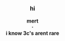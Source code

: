 <br />
<div align="center">


  <h3 align="center">hi</h3>

  <p align="center">
    <strong>mert<br />
    <strong>·
    <br /><strong>i know 3c's arent rare
  


  </p>
</div>
